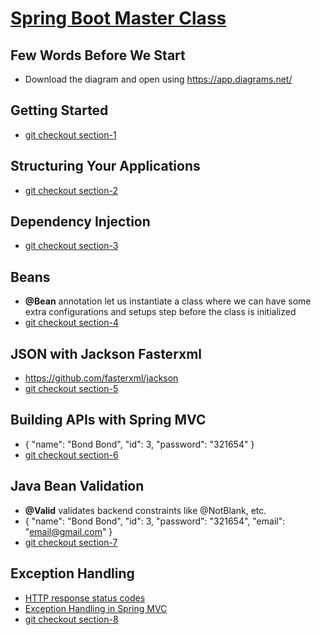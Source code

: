 # [Spring Boot Master Class](https://amigoscode.com/p/spring-boot-master-class)

## Few Words Before We Start
- Download the diagram and open using https://app.diagrams.net/

## Getting Started
- [git checkout section-1](https://github.com/amigoscode/spring-boot-master-class-course/tree/section-1)

## Structuring Your Applications
- [git checkout section-2](https://github.com/amigoscode/spring-boot-master-class-course/tree/section-2])

## Dependency Injection
- [git checkout section-3](https://github.com/amigoscode/spring-boot-master-class-course/tree/section-3)

## Beans
- **@Bean** annotation let us instantiate a class where we can have some extra configurations and setups step before the class is initialized
- [git checkout section-4](https://github.com/amigoscode/spring-boot-master-class-course/tree/section-4)

## JSON with Jackson Fasterxml
- https://github.com/fasterxml/jackson
- [git checkout section-5](https://github.com/amigoscode/spring-boot-master-class-course/tree/section-5)

## Building APIs with Spring MVC
- {
  "name": "Bond Bond",
  "id": 3,
  "password": "321654"
  }
- [git checkout section-6](https://github.com/amigoscode/spring-boot-master-class-course/tree/section-6)

## Java Bean Validation
- **@Valid** validates backend constraints like @NotBlank, etc.
- {
  "name": "Bond Bond",
  "id": 3,
  "password": "321654",
  "email": "email@gmail.com"
  }
- [git checkout section-7](https://github.com/amigoscode/spring-boot-master-class-course/tree/section-7)

## Exception Handling
- [HTTP response status codes](https://developer.mozilla.org/en-US/docs/Web/HTTP/Status)
- [Exception Handling in Spring MVC](https://spring.io/blog/2013/11/01/exception-handling-in-spring-mvc)
- [git checkout section-8](https://github.com/amigoscode/spring-boot-master-class-course/tree/section-8)